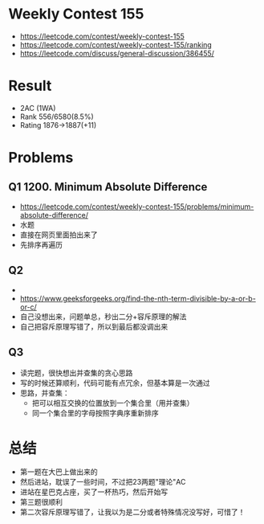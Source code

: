 # Weekly Contest 155
- https://leetcode.com/contest/weekly-contest-155
- https://leetcode.com/contest/weekly-contest-155/ranking
- https://leetcode.com/discuss/general-discussion/386455/

# Result
- 2AC (1WA)
- Rank 556/6580(8.5%)
- Rating 1876->1887(+11)

# Problems
## Q1 1200. Minimum Absolute Difference
- https://leetcode.com/contest/weekly-contest-155/problems/minimum-absolute-difference/
- 水题
- 直接在网页里面拍出来了
- 先排序再遍历

## Q2
- 
- https://www.geeksforgeeks.org/find-the-nth-term-divisible-by-a-or-b-or-c/
- 自己没想出来，问题单总，秒出二分+容斥原理的解法
- 自己把容斥原理写错了，所以到最后都没调出来


## Q3
- 读完题，很快想出并查集的贪心思路
- 写的时候还算顺利，代码可能有点冗余，但基本算是一次通过
- 思路，并查集：
    - 把可以相互交换的位置放到一个集合里（用并查集）
    - 同一个集合里的字母按照字典序重新排序

# 总结
- 第一题在大巴上做出来的
- 然后进站，耽误了一些时间，不过把23两题"理论"AC
- 进站在星巴克占座，买了一杯热巧，然后开始写
- 第三题很顺利
- 第二次容斥原理写错了，让我以为是二分或者特殊情况没写好，可惜了！